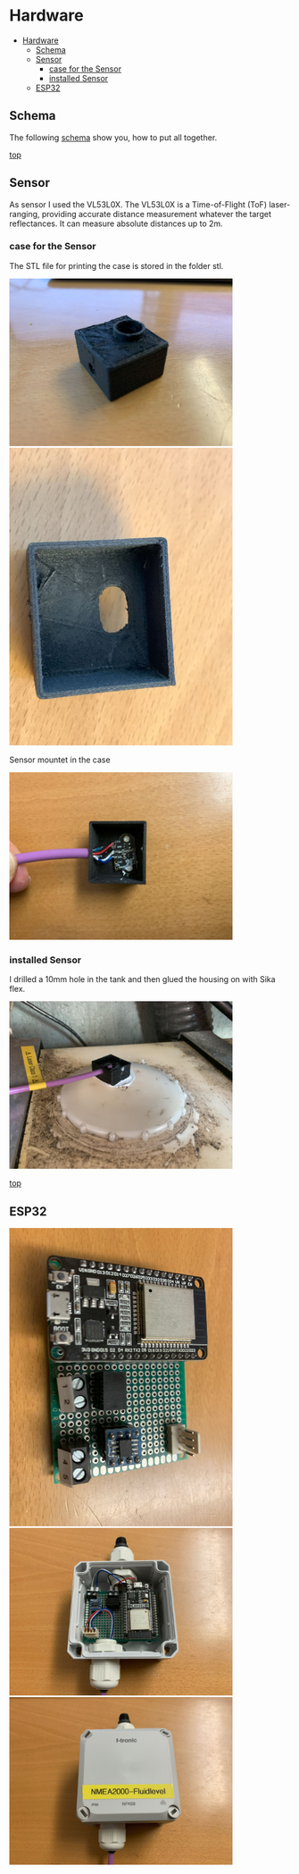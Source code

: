 ﻿# Hardware
- [Hardware](#hardware)
  - [Schema](#schema)
  - [Sensor](#sensor)
    - [case for the Sensor](#case-for-the-sensor)
    - [installed Sensor](#installed-sensor)
  - [ESP32](#esp32)

## Schema

The following [schema](/sch/NMEA2000-FluidLevel.pdf) show you, how to put all together.

[top](#hardware)

## Sensor
As sensor I used the VL53L0X. The VL53L0X is a Time-of-Flight (ToF) laser-ranging, providing accurate distance measurement whatever the target reflectances. It can measure absolute distances up to 2m.

### case for the Sensor

The STL file for printing the case is stored in the folder stl.

<img title="case sensor" src="../img/image002.jpg" width=400>

<img title="case sensor" src="../img/image003.jpg" width=400>

Sensor mountet in the case

<img title="case sensor" src="../img/image007.jpg" width=400>

### installed Sensor

I drilled a 10mm hole in the tank and then glued the housing on with Sika flex.

<img title="System configuration" src="../img/image001.jpg" width=400>

[top](#hardware)

## ESP32

<img title="System configuration" src="../img/image004.jpg" width=400>

<img title="System configuration" src="../img/image005.jpg" width=400>

<img title="System configuration" src="../img/image006.jpg" width=400>

